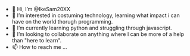 - 👋 Hi, I’m @IkeSam20XX
- 👀 I’m interested in costuming technology, learning what impact i can have on the world thorugh programming.
- 🌱 I’m currently learning python and struggling through javascript.
- 💞️ I’m looking to collaborate on anything where I can be more of a help than "here to learn".
- 📫 How to reach me ...

<!---
IkeSam20XX/IkeSam20XX is a ✨ special ✨ repository because its `README.md` (this file) appears on your GitHub profile.
You can click the Preview link to take a look at your changes.
--->
